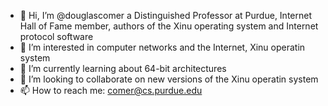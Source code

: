 - 👋 Hi, I’m @douglascomer  a Distinguished Professor at Purdue, Internet Hall of Fame member, authors of the Xinu operating system and Internet protocol software
- 👀 I’m interested in computer networks and the Internet, Xinu operatin system
- 🌱 I’m currently learning about 64-bit architectures
- 💞️ I’m looking to collaborate on new versions of the Xinu operatin system
- 📫 How to reach me: comer@cs.purdue.edu

<!---
douglascomer/douglascomer is a ✨ special ✨ repository because its `README.md` (this file) appears on your GitHub profile.
You can click the Preview link to take a look at your changes.
--->
